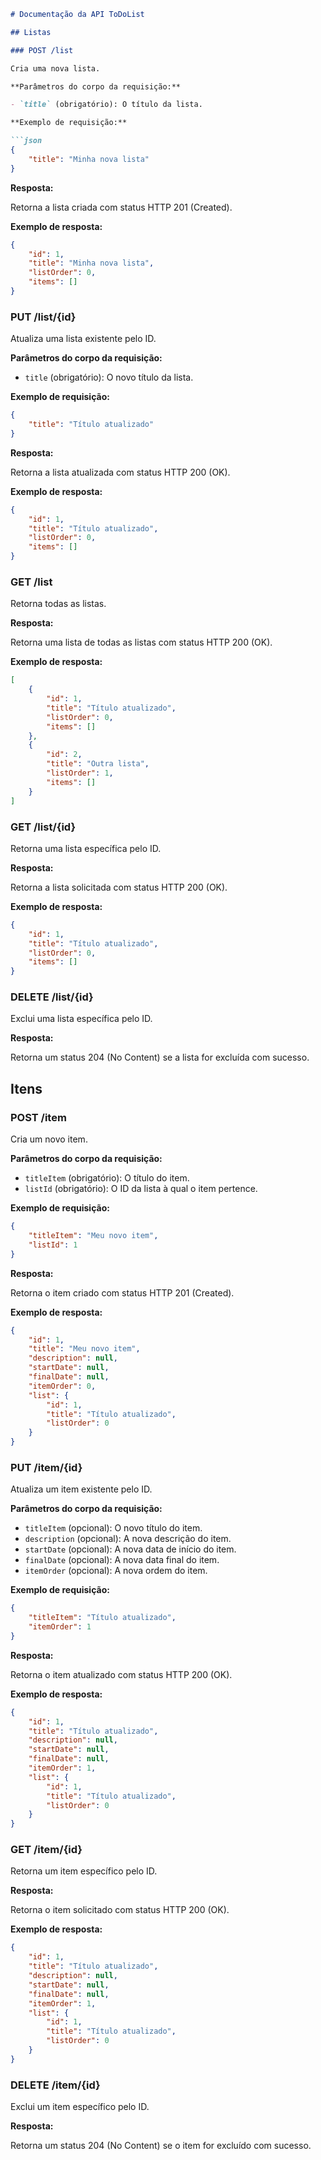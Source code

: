 ```markdown
# Documentação da API ToDoList

## Listas

### POST /list

Cria uma nova lista.

**Parâmetros do corpo da requisição:**

- `title` (obrigatório): O título da lista.

**Exemplo de requisição:**

```json
{
    "title": "Minha nova lista"
}
```

**Resposta:**

Retorna a lista criada com status HTTP 201 (Created).

**Exemplo de resposta:**

```json
{
    "id": 1,
    "title": "Minha nova lista",
    "listOrder": 0,
    "items": []
}
```

### PUT /list/{id}

Atualiza uma lista existente pelo ID.

**Parâmetros do corpo da requisição:**

- `title` (obrigatório): O novo título da lista.

**Exemplo de requisição:**

```json
{
    "title": "Título atualizado"
}
```

**Resposta:**

Retorna a lista atualizada com status HTTP 200 (OK).

**Exemplo de resposta:**

```json
{
    "id": 1,
    "title": "Título atualizado",
    "listOrder": 0,
    "items": []
}
```

### GET /list

Retorna todas as listas.

**Resposta:**

Retorna uma lista de todas as listas com status HTTP 200 (OK).

**Exemplo de resposta:**

```json
[
    {
        "id": 1,
        "title": "Título atualizado",
        "listOrder": 0,
        "items": []
    },
    {
        "id": 2,
        "title": "Outra lista",
        "listOrder": 1,
        "items": []
    }
]
```

### GET /list/{id}

Retorna uma lista específica pelo ID.

**Resposta:**

Retorna a lista solicitada com status HTTP 200 (OK).

**Exemplo de resposta:**

```json
{
    "id": 1,
    "title": "Título atualizado",
    "listOrder": 0,
    "items": []
}
```

### DELETE /list/{id}

Exclui uma lista específica pelo ID.

**Resposta:**

Retorna um status 204 (No Content) se a lista for excluída com sucesso.

## Itens

### POST /item

Cria um novo item.

**Parâmetros do corpo da requisição:**

- `titleItem` (obrigatório): O título do item.
- `listId` (obrigatório): O ID da lista à qual o item pertence.

**Exemplo de requisição:**

```json
{
    "titleItem": "Meu novo item",
    "listId": 1
}
```

**Resposta:**

Retorna o item criado com status HTTP 201 (Created).

**Exemplo de resposta:**

```json
{
    "id": 1,
    "title": "Meu novo item",
    "description": null,
    "startDate": null,
    "finalDate": null,
    "itemOrder": 0,
    "list": {
        "id": 1,
        "title": "Título atualizado",
        "listOrder": 0
    }
}
```

### PUT /item/{id}

Atualiza um item existente pelo ID.

**Parâmetros do corpo da requisição:**

- `titleItem` (opcional): O novo título do item.
- `description` (opcional): A nova descrição do item.
- `startDate` (opcional): A nova data de início do item.
- `finalDate` (opcional): A nova data final do item.
- `itemOrder` (opcional): A nova ordem do item.

**Exemplo de requisição:**

```json
{
    "titleItem": "Título atualizado",
    "itemOrder": 1
}
```

**Resposta:**

Retorna o item atualizado com status HTTP 200 (OK).

**Exemplo de resposta:**

```json
{
    "id": 1,
    "title": "Título atualizado",
    "description": null,
    "startDate": null,
    "finalDate": null,
    "itemOrder": 1,
    "list": {
        "id": 1,
        "title": "Título atualizado",
        "listOrder": 0
    }
}
```

### GET /item/{id}

Retorna um item específico pelo ID.

**Resposta:**

Retorna o item solicitado com status HTTP 200 (OK).

**Exemplo de resposta:**

```json
{
    "id": 1,
    "title": "Título atualizado",
    "description": null,
    "startDate": null,
    "finalDate": null,
    "itemOrder": 1,
    "list": {
        "id": 1,
        "title": "Título atualizado",
        "listOrder": 0
    }
}
```

### DELETE /item/{id}

Exclui um item específico pelo ID.

**Resposta:**

Retorna um status 204 (No Content) se o item for excluído com sucesso.
```